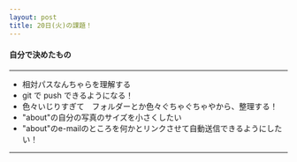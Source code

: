 ```yaml
---
layout: post
title: 20日(火)の課題！
---
```


#### 自分で決めたもの

***

* 相対パスなんちゃらを理解する
* git で push できるようになる！
* 色々いじりすぎて　フォルダーとか色々ぐちゃぐちゃやから、整理する！
* "about"の自分の写真のサイズを小さくしたい
* "about"のe-mailのところを何かとリンクさせて自動送信できるようにしたい！

***
